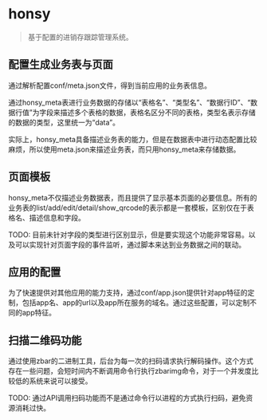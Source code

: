 # honsy
>基于配置的进销存跟踪管理系统。

## 配置生成业务表与页面
通过解析配置conf/meta.json文件，得到当前应用的业务表信息。

通过honsy_meta表进行业务数据的存储以“表格名”、“类型名”、“数据行ID”、“数据行值”为字段来描述多个表格的数据，表格名区分不同的表格，类型名表示存储的数据的类型，这里统一为“data”。

实际上，honsy_meta具备描述业务表的能力，但是在数据表中进行动态配置比较麻烦，所以使用meta.json来描述业务表，而只用honsy_meta来存储数据。

## 页面模板
honsy_meta不仅描述业务数据表，而且提供了显示基本页面的必要信息。所有的业务表的list/add/edit/detail/show_qrcode的表示都是一套模板，区别仅在于表格名、描述信息和字段。

TODO: 目前未针对字段的类型进行区别显示，但是要实现这个功能非常容易。以及可以实现针对页面字段的事件监听，通过脚本来达到业务数据之间的联动。

## 应用的配置
为了快速提供对其他应用的能力支持，通过conf/app.json提供针对app特征的定制，包括app名、app的url以及app所在服务的域名。通过这些配置，可以定制不同的app特征。

## 扫描二维码功能
通过使用zbar的二进制工具，后台为每一次的扫码请求执行解码操作。这个方式存在一些问题，会短时间内不断调用命令行执行zbarimg命令，对于一个并发度比较低的系统来说可以接受。

TODO: 通过API调用扫码功能而不是通过命令行以进程的方式执行扫码，避免资源消耗过快。